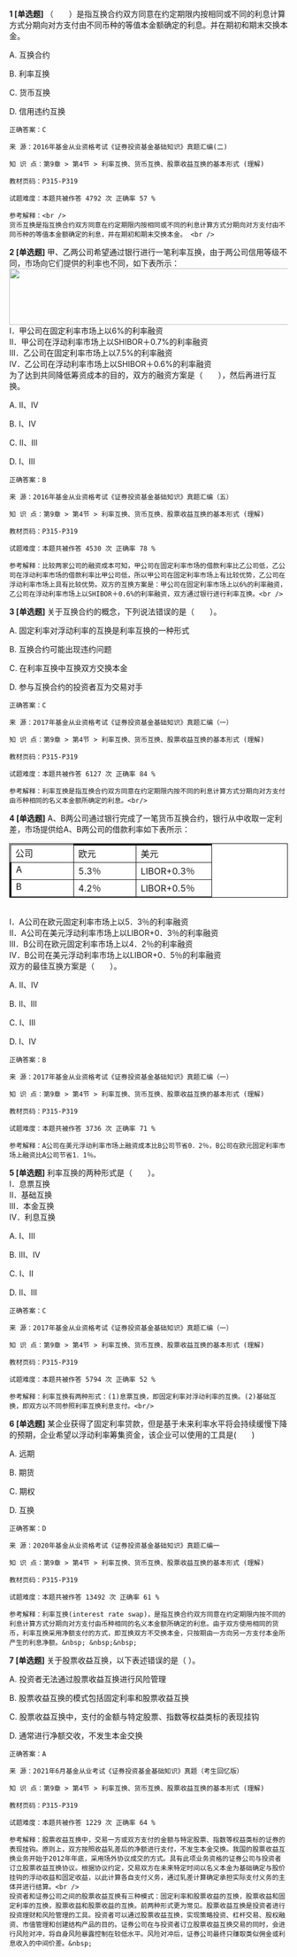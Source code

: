**1 [单选题]** （　　）是指互换合约双方同意在约定期限内按相同或不同的利息计算方式分期向对方支付由不同币种的等值本金额确定的利息。并在期初和期末交换本金。

A. 互换合约

B. 利率互换

C. 货币互换

D. 信用违约互换 

```
正确答案：C

来 源：2016年基金从业资格考试《证券投资基金基础知识》真题汇编(二)

知 识 点：第9章 > 第4节 > 利率互换、货币互换、股票收益互换的基本形式 (理解)

教材页码：P315-P319

试题难度：本题共被作答 4792 次 正确率 57 %

参考解释：<br />
货币互换是指互换合约双方同意在约定期限内按相同或不同的利息计算方式分期向对方支付由不同币种的等值本金额确定的利息，并在期初和期末交换本金。 <br />
```


**2 [单选题]** 甲、乙两公司希望通过银行进行一笔利率互换，由于两公司信用等级不同，市场向它们提供的利率也不同，如下表所示：<br />
<img width="860" height="102" src="http://wximg.233.com/attached/image/20170921/20170921203120_7505.jpg" /><br />
Ⅰ．甲公司在固定利率市场上以6%的利率融资<br />
Ⅱ．甲公司在浮动利率市场上以SHIBOR＋0.7%的利率融资<br />
Ⅲ．乙公司在固定利率市场上以7.5%的利率融资<br />
Ⅳ．乙公司在浮动利率市场上以SHIBOR＋0.6%的利率融资<br />
为了达到共同降低筹资成本的目的，双方的融资方案是（&emsp;&emsp;），然后再进行互换。

A. Ⅱ、Ⅳ

B. Ⅰ、Ⅳ

C. Ⅱ、Ⅲ

D. Ⅰ、Ⅲ

```
正确答案：B

来 源：2016年基金从业资格考试《证券投资基金基础知识》真题汇编（五）

知 识 点：第9章 > 第4节 > 利率互换、货币互换、股票收益互换的基本形式 (理解)

教材页码：P315-P319

试题难度：本题共被作答 4530 次 正确率 78 %

参考解释：比较两家公司的融资成本可知，甲公司在固定利率市场的借款利率比乙公司低，乙公司在浮动利率市场的借款利率比甲公司低，所以甲公司在固定利率市场上有比较优势，乙公司在浮动利率市场上具有比较优势。双方的互换方案是：甲公司在固定利率市场上以6%的利率融资，乙公司在浮动利率市场上以SHIBOR＋0.6%的利率融资，双方通过银行进行利率互换。<br />

```


**3 [单选题]** 关于互换合约的概念，下列说法错误的是（　　）。

A. 固定利率对浮动利率的互换是利率互换的一种形式

B. 互换合约可能出现违约问题

C. 在利率互换中互换双方交换本金

D. 参与互换合约的投资者互为交易对手<br/>

```
正确答案：C

来 源：2017年基金从业资格考试《证券投资基金基础知识》真题汇编（一）

知 识 点：第9章 > 第4节 > 利率互换、货币互换、股票收益互换的基本形式 (理解)

教材页码：P315-P319

试题难度：本题共被作答 6127 次 正确率 84 %

参考解释：利率互换是指互换合约双方同意在约定期限内按不同的利息计算方式分期向对方支付由币种相同的名义本金额所确定的利息。<br/>
```


**4 [单选题]** A、B两公司通过银行完成了一笔货币互换合约，银行从中收取一定利差，市场提供给A、B两公司的借款利率如下表所示：<br />
<table width="60%" border="1" cellpadding="0" cellspacing="0" bordercolor="#111111" bgcolor="#FFFFFF" style="border-collapse:collapse;">
	<tbody>
		<tr>
			<td width="96" valign="top" style="´width:72.2pt;border-top:1.5pt;border-left:" 1.5pt;border-bottom:1.0pt;border-right:1.0pt;border-color:windowtext;="" border-style:solid;padding:0cm="" 0cm="" 0cm;height:17.25pt&acute;="">  公司<br />
				</td>
<td width="96" valign="top" style="´width:72.0pt;border-top:solid" windowtext="" 1.5pt;="" border-left:none;border-bottom:solid="" 1.0pt;border-right:solid="" 1.0pt;="" mso-border-left-alt:solid="" 1.0pt;padding:0cm="" 0cm="" 0cm;="" height:17.25pt&acute;="">  欧元<br />
			</td>
<td width="120" valign="top" style="´width:89.8pt;border-top:solid" windowtext="" 1.5pt;="" border-left:none;border-bottom:solid="" 1.0pt;border-right:solid="" mso-border-left-alt:solid="" 1.0pt;padding:0cm="" 0cm="" 0cm;="" height:17.25pt&acute;="">  美元<br />
				</td>
					</tr>
					<tr>
						<td width="96" valign="top" style="´width:72.2pt;border-top:none;border-left:solid" windowtext="" 1.5pt;="" border-bottom:solid="" 1.0pt;border-right:solid="" 1.0pt;="" mso-border-top-alt:solid="" 1.0pt;padding:0cm="" 0cm="" 0cm;height:="" 18.2pt&acute;="">  A<br />
							</td>
<td width="96" valign="top" style="´width:72.0pt;border-top:none;border-left:none;" border-bottom:solid="" windowtext="" 1.0pt;border-right:solid="" 1.0pt;="" mso-border-top-alt:solid="" 1.0pt;mso-border-left-alt:solid="" padding:0cm="" 0cm="" 0cm;height:18.2pt&acute;="">  5.3％<br />
						</td>
<td width="120" valign="top" style="´width:89.8pt;border-top:none;border-left:" none;border-bottom:solid="" windowtext="" 1.0pt;border-right:solid="" 1.5pt;="" mso-border-top-alt:solid="" 1.0pt;mso-border-left-alt:solid="" 1.0pt;="" padding:0cm="" 0cm="" 0cm;height:18.2pt&acute;="">  LIBOR+0.3％<br />
							</td>
								</tr>
								<tr>
									<td width="96" valign="top" style="´width:72.2pt;border-top:none;border-left:solid" windowtext="" 1.5pt;="" border-bottom:solid="" 1.5pt;border-right:solid="" 1.0pt;="" mso-border-top-alt:solid="" 1.0pt;padding:0cm="" 0cm="" 0cm;height:="" 18.2pt&acute;="">  B<br />
										</td>
<td width="96" valign="top" style="´width:72.0pt;border-top:none;border-left:none;" border-bottom:solid="" windowtext="" 1.5pt;border-right:solid="" 1.0pt;="" mso-border-top-alt:solid="" 1.0pt;mso-border-left-alt:solid="" padding:0cm="" 0cm="" 0cm;height:18.2pt&acute;="">  4.2％<br />
									</td>
<td width="120" valign="top" style="´width:89.8pt;border-top:none;border-left:" none;border-bottom:solid="" windowtext="" 1.5pt;border-right:solid="" 1.5pt;="" mso-border-top-alt:solid="" 1.0pt;mso-border-left-alt:solid="" 1.0pt;="" padding:0cm="" 0cm="" 0cm;height:18.2pt&acute;="">LIBOR+0.5％<br />
										</td>
											</tr>
												</tbody>
													</table>
<br />
Ⅰ．A公司在欧元固定利率市场上以5．3％的利率融资<br />
Ⅱ．A公司在美元浮动利率市场上以LIBOR+0．3％的利率融资<br />
Ⅲ．B公司在欧元固定利率市场上以4．2％的利率融资<br />
Ⅳ．B公司在美元浮动利率市场上以LIBOR+0．5％的利率融资<br />
双方的最佳互换方案是（&emsp;&emsp;）。

A. Ⅱ、Ⅳ

B. Ⅱ、Ⅲ

C. Ⅰ、Ⅲ

D. Ⅰ、Ⅳ

```
正确答案：B

来 源：2017年基金从业资格考试《证券投资基金基础知识》真题汇编（一）

知 识 点：第9章 > 第4节 > 利率互换、货币互换、股票收益互换的基本形式 (理解)

教材页码：P315-P319

试题难度：本题共被作答 3736 次 正确率 71 %

参考解释：A公司在美元浮动利率市场上融资成本比B公司节省0．2％，B公司在欧元固定利率市场上融资比A公司节省1．1％。
```


**5 [单选题]** 利率互换的两种形式是（　　）。<br/>Ⅰ．息票互换<br/>Ⅱ．基础互换<br/>Ⅲ．本金互换<br/>Ⅳ．利息互换

A. Ⅰ、Ⅲ

B. Ⅲ、Ⅳ

C. Ⅰ、Ⅱ

D. Ⅱ、Ⅲ<br/>

```
正确答案：C

来 源：2017年基金从业资格考试《证券投资基金基础知识》真题汇编（一）

知 识 点：第9章 > 第4节 > 利率互换、货币互换、股票收益互换的基本形式 (理解)

教材页码：P315-P319

试题难度：本题共被作答 5794 次 正确率 52 %

参考解释：利率互换有两种形式：(1)息票互换，即固定利率对浮动利率的互换。(2)基础互换，即双方以不同参照利率互换利息支付。<br/>
```


**6 [单选题]** 某企业获得了固定利率贷款，但是基于未来利率水平将会持续缓慢下降的预期，企业希望以浮动利率筹集资金，该企业可以使用的工具是(&emsp;&emsp;)

A. 远期

B. 期货

C. 期权

D. 互换

```
正确答案：D

来 源：2020年基金从业资格考试《证券投资基金基础知识》真题汇编一

知 识 点：第9章 > 第4节 > 利率互换、货币互换、股票收益互换的基本形式 (理解)

教材页码：P315-P319

试题难度：本题共被作答 13492 次 正确率 61 %

参考解释：利率互换(interest rate swap)，是指互换合约双方同意在约定期限内按不同的利息计算方式分期向对方支付由币种相同的名义本金额所确定的利息。由于双方使用相同的货币，利率互换采用净额支付的方式，即互换双方不交换本金，只按期由一方向另一方支付本金所产生的利息净额。&nbsp; &nbsp;&nbsp;
```


**7 [单选题]** 关于股票收益互换，以下表述错误的是（ ）。

A. 投资者无法通过股票收益互换进行风险管理

B. 股票收益互换的模式包括固定利率和股票收益互换

C. 股票收益互换中，支付的金额与特定股票、指数等权益类标的表现挂钩

D. 通常进行净额交收，不发生本金交换

```
正确答案：A

来 源：2021年6月基金从业考试《证券投资基金基础知识》真题（考生回忆版）

知 识 点：第9章 > 第4节 > 利率互换、货币互换、股票收益互换的基本形式 (理解)

教材页码：P315-P319

试题难度：本题共被作答 1229 次 正确率 64 %

参考解释：股票收益互换中，交易一方或双方支付的金额与特定股票、指数等权益类标的证券的表现挂钩。原则上，双方按照收益轧差后的净额进行支付，不发生本金交换。我国的股票收益互换业务开始于2012年年底，采用场外协议成交的方式。具有此项业务资格的证券公司与投资者订立股票收益互换协议。根据协议约定，交易双方在未来特定时间以名义本金为基础确定与股价挂钩的浮动收益和固定收益，以此计算各自支付义务，通过轧差计算确定承担实际支付义务的主体并进行结算。<br />
投资者和证券公司之间的股票收益互换有三种模式：固定利率和股票收益的互换，股票收益和固定利率的互换，股票收益和股票收益的互换。前两种形式更为常见。股票收益互换是投资者进行投资理财和风险管理的工具。投资者可以通过股票收益互换，实现策略投资、杠杆交易、股权融资、市值管理和创建结构产品的目的。证券公司在与投资者订立股票收益互换交易的同时，会进行风险对冲，将自身风险暴露控制在较低水平。风险对冲后，证券公司最终只赚取类似佣金或利息收入的中间价差。&nbsp;
```

